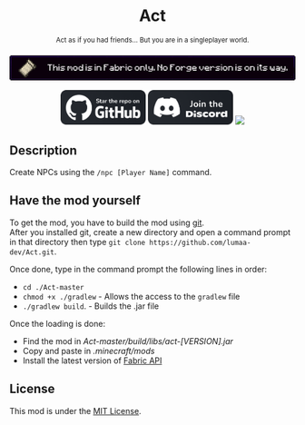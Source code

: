 <center><div align="center">

# Act
<sup>Act as if you had friends... But you are in a singleplayer world.</sup>

<!-- Put a showcase image if you can/want -->

<img src="https://raw.githubusercontent.com/lumaa-dev/lumaa-dev/main/assets/fabric-banner.png" width=600>

<a href="https://github.com/lumaa-dev/Act"><img src="https://raw.githubusercontent.com/lumaa-dev/art/main/badges/star_github.png" width=150></a>
<a href="https://discord.gg/Rqpn3C7yR5"><img src="https://raw.githubusercontent.com/lumaa-dev/art/main/badges/support_discord.png" width=150></a>
<a href="https://docs.google.com/spreadsheets/d/1zrBJshX48qSnxicYFW-AIy_CmrKOT0d91QpU24vDvdQ/edit?usp=sharing"><img src="https://raw.githubusercontent.com/lumaa-dev/art/main/badges/modrinth_stats.png" width=150></a>

</div></center>

## Description
Create NPCs using the `/npc [Player Name]` command.

## Have the mod yourself
To get the mod, you have to build the mod using [git](https://git-scm.com/downloads).  
After you installed git, create a new directory and open a command prompt in that directory then type `git clone https://github.com/lumaa-dev/Act.git`.  

Once done, type in the command prompt the following lines in order:
- `cd ./Act-master`
- `chmod +x ./gradlew` - Allows the access to the `gradlew` file
- `./gradlew build`. - Builds the .jar file

Once the loading is done:
- Find the mod in *Act-master/build/libs/act-[VERSION].jar*
- Copy and paste in *.minecraft/mods*
- Install the latest version of [Fabric API](https://modrinth.com/mod/fabric-api)

## License
This mod is under the [MIT License](/LICENSE).